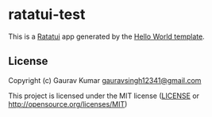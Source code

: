 # ratatui-test

This is a [Ratatui] app generated by the [Hello World template].

[Ratatui]: https://ratatui.rs
[Hello World Template]: https://github.com/ratatui/templates/tree/main/hello-world

## License

Copyright (c) Gaurav Kumar <gauravsingh12341@gmail.com>

This project is licensed under the MIT license ([LICENSE] or <http://opensource.org/licenses/MIT>)

[LICENSE]: ./LICENSE
